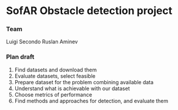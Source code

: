 # SofAR Obstacle detection project 

### Team
Luigi Secondo
Ruslan Aminev

### Plan draft

1. Find datasets and download them
2. Evaluate datasets, select feasible
3. Prepare dataset for the problem combining available data
4. Understand what is achievable with our dataset
5. Choose metrics of performance
6. Find methods and approaches for detection, and evaluate them

